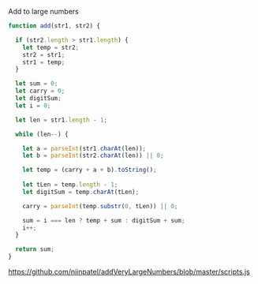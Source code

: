 


Add to large numbers

```js
function add(str1, str2) {

  if (str2.length > str1.length) {
    let temp = str2;
    str2 = str1;
    str1 = temp;
  }

  let sum = 0;
  let carry = 0;
  let digitSum;
  let i = 0;

  let len = str1.length - 1;

  while (len--) {

	let a = parseInt(str1.charAt(len)); 
    let b = parseInt(str2.charAt(len)) || 0;

    let temp = (carry + a + b).toString();
	
    let tLen = temp.length - 1;
    let digitSum = temp.charAt(tLen); 

    carry = parseInt(temp.substr(0, tLen)) || 0; 

    sum = i === len ? temp + sum : digitSum + sum; 
    i++;
  } 

  return sum; 
}
```

https://github.com/niinpatel/addVeryLargeNumbers/blob/master/scripts.js
